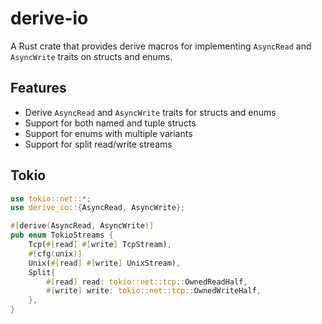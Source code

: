 # derive-io

A Rust crate that provides derive macros for implementing `AsyncRead` and `AsyncWrite` traits on structs and enums.

## Features

- Derive `AsyncRead` and `AsyncWrite` traits for structs and enums
- Support for both named and tuple structs
- Support for enums with multiple variants
- Support for split read/write streams

## Tokio

```rust
use tokio::net::*;
use derive_io::{AsyncRead, AsyncWrite};

#[derive(AsyncRead, AsyncWrite)]
pub enum TokioStreams {
    Tcp(#[read] #[write] TcpStream),
    #[cfg(unix)]
    Unix(#[read] #[write] UnixStream),
    Split{ 
        #[read] read: tokio::net::tcp::OwnedReadHalf, 
        #[write] write: tokio::net::tcp::OwnedWriteHalf,
    },
}
```
